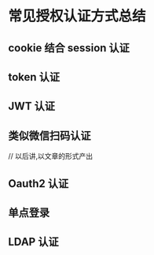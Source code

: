 # 常见授权认证方式总结

## cookie 结合 session 认证

## token 认证

## JWT 认证

## 类似微信扫码认证


// 以后讲,以文章的形式产出

## Oauth2 认证

## 单点登录

## LDAP 认证

## 
